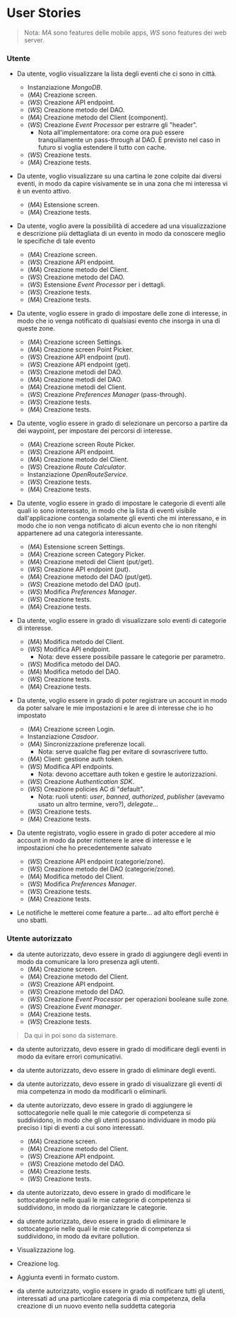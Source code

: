 # User Stories

> Nota: _MA_ sono features delle mobile apps, _WS_ sono features dei web server.

### Utente

- Da utente, voglio visualizzare la lista degli eventi che ci sono in città.
    - Instanziazione _MongoDB_.
    - (_MA_) Creazione screen.
    - (_WS_) Creazione API endpoint.
    - (_WS_) Creazione metodo del DAO.
    - (_MA_) Creazione metodo del Client (component).
    - (_WS_) Creazione _Event Processor_ per estrarre gli "header".
        - Nota all'implementatore: ora come ora può essere tranquillamente un pass-through al DAO. È previsto nel caso in futuro si voglia estendere il tutto con cache.
    - (_WS_) Creazione tests.
    - (_MA_) Creazione tests.

- Da utente, voglio visualizzare su una cartina le zone colpite dai diversi eventi, in modo da capire visivamente se in una zona che mi interessa vi è un evento attivo.
    - (_MA_) Estensione screen.
    - (_MA_) Creazione tests.

- Da utente, voglio avere la possibilità di accedere ad una visualizzazione e descrizione più dettagliata di un evento in modo da conoscere meglio le specifiche di tale evento
    - (_MA_) Creazione screen.
    - (_WS_) Creazione API endpoint.
    - (_MA_) Creazione metodo del Client.
    - (_WS_) Creazione metodo del DAO.
    - (_WS_) Estensione _Event Processor_ per i dettagli.
    - (_WS_) Creazione tests.
    - (_MA_) Creazione tests.

- Da utente, voglio essere in grado di impostare delle zone di interesse, in modo che io venga notificato di qualsiasi evento che insorga in una di queste zone.
    - (_MA_) Creazione screen Settings.
    - (_MA_) Creazione screen Point Picker.
    - (_WS_) Creazione API endpoint (put).
    - (_WS_) Creazione API endpoint (get).
    - (_WS_) Creazione metodi del DAO.
    - (_MA_) Creazione metodi del DAO.
    - (_MA_) Creazione metodi del Client.
    - (_WS_) Creazione _Preferences Manager_ (pass-through).
    - (_WS_) Creazione tests.
    - (_MA_) Creazione tests.

- Da utente, voglio essere in grado di selezionare un percorso a partire da dei waypoint, per impostare dei percorsi di interesse.
    - (_MA_) Creazione screen Route Picker.
    - (_WS_) Creazione API endpoint.
    - (_MA_) Creazione metodo del Client.
    - (_WS_) Creazione _Route Calculator_.
    - Instanziazione _OpenRouteService_.
    - (_WS_) Creazione tests.
    - (_MA_) Creazione tests.
    
- Da utente, voglio essere in grado di impostare le categorie di eventi alle quali io sono interessato, in modo che la lista di eventi visibile dall'applicazione contenga solamente gli eventi che mi interessano, e in modo che io non venga notificato di alcun evento che io non ritenghi appartenere ad una categoria interessante.
    - (_MA_) Estensione screen Settings.
    - (_MA_) Creazione screen Category Picker.
    - (_MA_) Creazione metodi del Client (put/get).
    - (_WS_) Creazione API endpoint (put).
    - (_MA_) Creazione metodo del DAO (put/get).
    - (_WS_) Creazione metodo del DAO (put).
    - (_WS_) Modifica _Preferences Manager_.
    - (_WS_) Creazione tests.
    - (_MA_) Creazione tests.

- Da utente, voglio essere in grado di visualizzare solo eventi di categorie di interesse.
    - (_MA_) Modifica metodo del Client.
    - (_WS_) Modifica API endpoint.
        - Nota: deve essere possibile passare le categorie per parametro.
    - (_WS_) Modifica metodo del DAO.
    - (_MA_) Modifica metodo del DAO.
    - (_WS_) Creazione tests.
    - (_MA_) Creazione tests.

- Da utente, voglio essere in grado di poter registrare un account in modo da poter salvare le mie impostazioni e le aree di interesse che io ho impostato
    - (_MA_) Creazione screen Login.
    - Instanziazione _Casdoor_.
    - (_MA_) Sincronizzazione preferenze locali.
        - Nota: serve qualche flag per evitare di sovrascrivere tutto.
    - (_MA_) Client: gestione auth token.
    - (_WS_) Modifica API endpoints.
        - Nota: devono accettare auth token e gestire le autorizzazioni.
    - (_WS_) Creazione _Authentication SDK_.
    - (_WS_) Creazione policies AC di "default".
        - Nota: ruoli utenti: _user_, _banned_, _authorized_, _publisher_ (avevamo usato un altro termine, vero?), _delegate_...
    - (_WS_) Creazione tests.
    - (_MA_) Creazione tests.

- Da utente registrato, voglio essere in grado di poter accedere al mio account in modo da poter riottenere le aree di interesse e le impostazioni che ho precedentemente salvato
    - (_WS_) Creazione API endpoint (categorie/zone).
    - (_WS_) Creazione metodo del DAO (categorie/zone).
    - (_MA_) Modifica metodo del Client.
    - (_WS_) Modifica _Preferences Manager_.
    - (_WS_) Creazione tests.
    - (_MA_) Creazione tests.

- Le notifiche le metterei come feature a parte... ad alto effort perchè è uno sbatti.


### Utente autorizzato

- da utente autorizzato, devo essere in grado di aggiungere degli eventi in modo da comunicare la loro presenza agli utenti.
    - (_MA_) Creazione screen.
    - (_MA_) Creazione metodo del Client.
    - (_WS_) Creazione API endpoint.
    - (_WS_) Creazione metodo del DAO.
    - (_WS_) Creazione _Event Processor_ per operazioni booleane sulle zone.
    - (_WS_) Creazione _Event manager_.
    - (_MA_) Creazione tests.
    - (_WS_) Creazione tests.

> Da qui in poi sono da sistemare.

- da utente autorizzato, devo essere in grado di modificare degli eventi in modo da evitare errori comunicativi.

- da utente autorizzato, devo essere in grado di eliminare degli eventi.

- da utente autorizzato, devo essere in grado di visualizzare gli eventi di mia competenza in modo da modificarli o eliminarli.

- da utente autorizzato, devo essere in grado di aggiungere le sottocategorie nelle quali le mie categorie di competenza si suddividono, in modo che gli utenti possano individuare in modo più preciso i tipi di eventi a cui sono interessati.
    - (_MA_) Creazione screen.
    - (_MA_) Creazione metodo del Client.
    - (_WS_) Creazione API endpoint.
    - (_WS_) Creazione metodo del DAO.
    - (_MA_) Creazione tests.
    - (_WS_) Creazione tests.

- da utente autorizzato, devo essere in grado di modificare le sottocategorie nelle quali le mie categorie di competenza si suddividono, in modo da riorganizzare le categorie.

- da utente autorizzato, devo essere in grado di eliminare le sottocategorie nelle quali le mie categorie di competenza si suddividono, in modo da evitare pollution.

- Visualizzazione log.
- Creazione log.
- Aggiunta eventi in formato custom.

- da utente autorizzato, voglio essere in grado di notificare tutti gli utenti, interessati ad una particolare categoria di mia competenza, della creazione di un nuovo evento nella suddetta categoria

